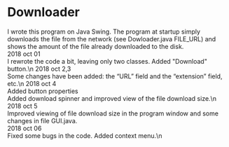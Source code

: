 # Downloader
I wrote this program on Java Swing. The program at startup simply downloads the file from the network (see Dowloader.java FILE_URL) and shows the amount of the file already downloaded to the disk.<br />
2018 oct 01  
I rewrote the code a bit, leaving only two classes. Added "Download" button.\n
2018 oct 2,3  
Some changes have been added: the “URL” field and the “extension” field, etc.\n
2018 oct 4  
Added button properties  
Added download spinner and improved view of the file download size.\n
2018 oct 5  
Improved viewing of file download size in the program window and some changes
in file GUI.java.  
2018 oct 06  
Fixed some bugs in the code. Added context menu.\n
